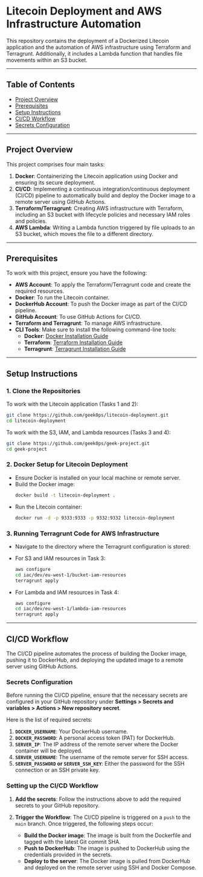# **Litecoin Deployment and AWS Infrastructure Automation**

This repository contains the deployment of a Dockerized Litecoin application and the automation of AWS infrastructure using Terraform and Terragrunt. Additionally, it includes a Lambda function that handles file movements within an S3 bucket.

---

## **Table of Contents**
- [Project Overview](#project-overview)
- [Prerequisites](#prerequisites)
- [Setup Instructions](#setup-instructions)
- [CI/CD Workflow](#cicd-workflow)
- [Secrets Configuration](#secrets-configuration)
---

## **Project Overview**

This project comprises four main tasks:
1. **Docker**: Containerizing the Litecoin application using Docker and ensuring its secure deployment.
2. **CI/CD**: Implementing a continuous integration/continuous deployment (CI/CD) pipeline to automatically build and deploy the Docker image to a remote server using GitHub Actions.
3. **Terraform/Terragrunt**: Creating AWS infrastructure with Terraform, including an S3 bucket with lifecycle policies and necessary IAM roles and policies.
4. **AWS Lambda**: Writing a Lambda function triggered by file uploads to an S3 bucket, which moves the file to a different directory.

---

## **Prerequisites**

To work with this project, ensure you have the following:

- **AWS Account**: To apply the Terraform/Terragrunt code and create the required resources.
- **Docker**: To run the Litecoin container.
- **DockerHub Account**: To push the Docker image as part of the CI/CD pipeline.
- **GitHub Account**: To use GitHub Actions for CI/CD.
- **Terraform and Terragrunt**: To manage AWS infrastructure.
- **CLI Tools**: Make sure to install the following command-line tools:
  - **Docker**: [Docker Installation Guide](https://docs.docker.com/get-docker/)
  - **Terraform**: [Terraform Installation Guide](https://learn.hashicorp.com/tutorials/terraform/install-cli)
  - **Terragrunt**: [Terragrunt Installation Guide](https://terragrunt.gruntwork.io/docs/getting-started/installation/)

---

## **Setup Instructions**

### **1. Clone the Repositories**
   To work with the Litecoin application (Tasks 1 and 2):
   ```bash
   git clone https://github.com/geek0ps/litecoin-deployment.git
   cd litecoin-deployment
   ```

   To work with the S3, IAM, and Lambda resources (Tasks 3 and 4):
   ```bash
   git clone https://github.com/geek0ps/geek-project.git
   cd geek-project
   ```

### **2. Docker Setup for Litecoin Deployment**
   - Ensure Docker is installed on your local machine or remote server.
   - Build the Docker image:
     ```bash
     docker build -t litecoin-deployment .
     ```
   - Run the Litecoin container:
     ```bash
     docker run -d -p 9333:9333 -p 9332:9332 litecoin-deployment
     ```

### **3. Running Terragrunt Code for AWS Infrastructure**
   - Navigate to the directory where the Terragrunt configuration is stored:
   - For S3 and IAM resources in Task 3:
     ```bash
     aws configure
     cd iac/dev/eu-west-1/bucket-iam-resources
     terragrunt apply
     ```

   - For Lambda and IAM resources in Task 4:
     ```bash
     aws configure
     cd iac/dev/eu-west-1/lambda-iam-resources
     terragrunt apply
     ```

---

## **CI/CD Workflow**

The CI/CD pipeline automates the process of building the Docker image, pushing it to DockerHub, and deploying the updated image to a remote server using GitHub Actions.

### **Secrets Configuration**

Before running the CI/CD pipeline, ensure that the necessary secrets are configured in your GitHub repository under **Settings > Secrets and variables > Actions > New repository secret**.

Here is the list of required secrets:

1. **`DOCKER_USERNAME`**: Your DockerHub username.
2. **`DOCKER_PASSWORD`**: A personal access token (PAT) for DockerHub.
3. **`SERVER_IP`**: The IP address of the remote server where the Docker container will be deployed.
4. **`SERVER_USERNAME`**: The username of the remote server for SSH access.
5. **`SERVER_PASSWORD` or `SERVER_SSH_KEY`**: Either the password for the SSH connection or an SSH private key.

### **Setting up the CI/CD Workflow**

1. **Add the secrets**: Follow the instructions above to add the required secrets to your GitHub repository.
   
2. **Trigger the Workflow**: The CI/CD pipeline is triggered on a `push` to the `main` branch. Once triggered, the following steps occur:
   - **Build the Docker image**: The image is built from the Dockerfile and tagged with the latest Git commit SHA.
   - **Push to DockerHub**: The image is pushed to DockerHub using the credentials provided in the secrets.
   - **Deploy to the server**: The Docker image is pulled from DockerHub and deployed on the remote server using SSH and Docker Compose.

